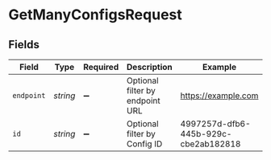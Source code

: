 # GetManyConfigsRequest


## Fields

| Field                                | Type                                 | Required                             | Description                          | Example                              |
| ------------------------------------ | ------------------------------------ | ------------------------------------ | ------------------------------------ | ------------------------------------ |
| `endpoint`                           | *string*                             | :heavy_minus_sign:                   | Optional filter by endpoint URL      | https://example.com                  |
| `id`                                 | *string*                             | :heavy_minus_sign:                   | Optional filter by Config ID         | 4997257d-dfb6-445b-929c-cbe2ab182818 |